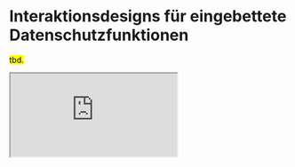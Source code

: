 # Interaktionsdesigns für eingebettete Datenschutzfunktionen

<mark>tbd.</mark>

 <iframe src="https://das.h-brs.de/privacyinteractionconcepts" title="Interaktionskonzepte"></iframe> 
